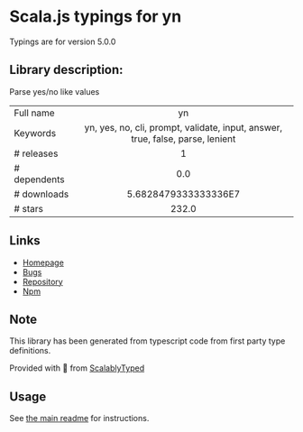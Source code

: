 
# Scala.js typings for yn

Typings are for version 5.0.0

## Library description:
Parse yes/no like values

|                    |                 |
| ------------------ | :-------------: |
| Full name          | yn |
| Keywords           | yn, yes, no, cli, prompt, validate, input, answer, true, false, parse, lenient |
| # releases         | 1 |
| # dependents       | 0.0 |
| # downloads        | 5.6828479333333336E7 |
| # stars            | 232.0 |

## Links
- [Homepage](https://github.com/sindresorhus/yn#readme)
- [Bugs](https://github.com/sindresorhus/yn/issues)
- [Repository](https://github.com/sindresorhus/yn)
- [Npm](https://www.npmjs.com/package/yn)
    


## Note
This library has been generated from typescript code from first party type definitions.

Provided with :purple_heart: from [ScalablyTyped](https://github.com/oyvindberg/ScalablyTyped)

## Usage
See [the main readme](../../readme.md) for instructions.


